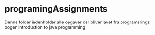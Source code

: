 # programingAssignments
Denne folder indenholder alle opgaver der bliver lavet fra programerings bogen introduction to java programming 
